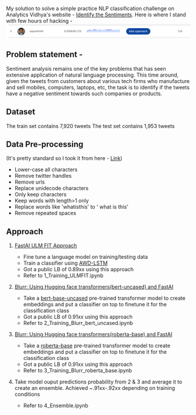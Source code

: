 My solution to solve a simple practice NLP classification challenge on Analytics Vidhya's website - [Identify the Sentiments](https://datahack.analyticsvidhya.com/contest/linguipedia-codefest-natural-language-processing-1/). Here is where I stand with few hours of hacking - 
![alt text](./img/website_capture.PNG "Snapshot from leaderboard")

## Problem statement - 
Sentiment analysis remains one of the key problems that has seen extensive application of natural language processing. This time around, given the tweets from customers about various tech firms who manufacture and sell mobiles, computers, laptops, etc, the task is to identify if the tweets have a negative sentiment towards such companies or products.

## Dataset
The train set contains 7,920 tweets
The test set contains 1,953 tweets

## Data Pre-processing 
(It's pretty standard so I took it from here - [Link](https://github.com/iamarkaj/Identify-the-Sentiments))
- Lower-case all characters
- Remove twitter handles
- Remove urls
- Replace unidecode characters
- Only keep characters
- Keep words with length>1 only
- Replace words like 'whatisthis' to ' what is this'
- Remove repeated spaces

## Approach
1)  [FastAI ULM FIT Approach](https://docs.fast.ai/tutorial.text.html)  
    - Fine tune a language model on training/testing data
    - Train a classifier using [AWD-LSTM](https://docs.fast.ai/text.models.awdlstm.html)
    - Got a public LB of 0.89xx using this approach
    - Refer to 1_Training_ULMFIT.ipynb

2) [Blurr: Using Hugging face transformers(bert-uncased) and FastAI](https://ohmeow.github.io/blurr//)
    - Take a [bert-base-uncased](https://huggingface.co/bert-base-uncased) pre-trained transformer model to create embeddings and put a classifier on top to finetune it for the classification class
    - Got a public LB of 0.91xx using this approach
    - Refer to 2_Training_Blurr_bert_uncased.ipynb

3) [Blurr: Using Hugging face transformers(roberta-base) and FastAI](https://ohmeow.github.io/blurr//)
    - Take a [roberta-base](https://huggingface.co/roberta-base) pre-trained transformer model to create embeddings and put a classifier on top to finetune it for the classification class
    - Got a public LB of 0.91xx using this approach
    - Refer to 3_Training_Blurr_roberta_base.ipynb

4) Take model ouput predictions probability from 2 & 3 and average it to create an ensemble. Achieved ~.91xx-.92xx depending on training conditions
    - Refer to 4_Ensemble.ipynb

